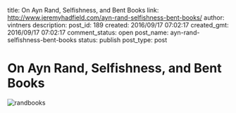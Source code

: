 title: On Ayn Rand, Selfishness, and Bent Books
link: http://www.jeremyhadfield.com/ayn-rand-selfishness-bent-books/
author: vintners
description: 
post_id: 189
created: 2016/09/17 07:02:17
created_gmt: 2016/09/17 07:02:17
comment_status: open
post_name: ayn-rand-selfishness-bent-books
status: publish
post_type: post

# On Ayn Rand, Selfishness, and Bent Books

![randbooks](/wp-content/uploads/2016/09/randbooks.jpg)